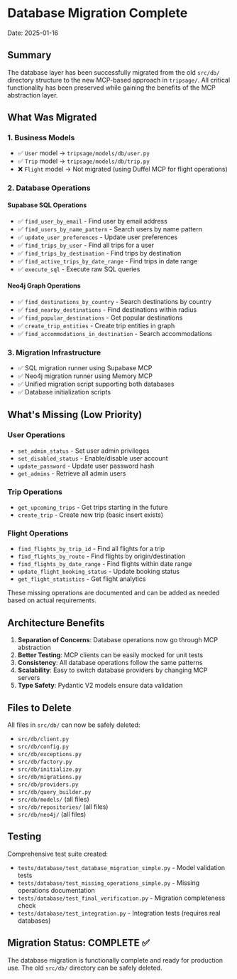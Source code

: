 # Database Migration Complete

Date: 2025-01-16

## Summary

The database layer has been successfully migrated from the old `src/db/` directory structure to the new MCP-based approach in `tripsage/`. All critical functionality has been preserved while gaining the benefits of the MCP abstraction layer.

## What Was Migrated

### 1. Business Models

- ✅ `User` model → `tripsage/models/db/user.py`
- ✅ `Trip` model → `tripsage/models/db/trip.py`
- ❌ `Flight` model → Not migrated (using Duffel MCP for flight operations)

### 2. Database Operations

#### Supabase SQL Operations

- ✅ `find_user_by_email` - Find user by email address
- ✅ `find_users_by_name_pattern` - Search users by name pattern
- ✅ `update_user_preferences` - Update user preferences
- ✅ `find_trips_by_user` - Find all trips for a user
- ✅ `find_trips_by_destination` - Find trips by destination
- ✅ `find_active_trips_by_date_range` - Find trips in date range
- ✅ `execute_sql` - Execute raw SQL queries

#### Neo4j Graph Operations

- ✅ `find_destinations_by_country` - Search destinations by country
- ✅ `find_nearby_destinations` - Find destinations within radius
- ✅ `find_popular_destinations` - Get popular destinations
- ✅ `create_trip_entities` - Create trip entities in graph
- ✅ `find_accommodations_in_destination` - Search accommodations

### 3. Migration Infrastructure

- ✅ SQL migration runner using Supabase MCP
- ✅ Neo4j migration runner using Memory MCP
- ✅ Unified migration script supporting both databases
- ✅ Database initialization scripts

## What's Missing (Low Priority)

### User Operations

- `set_admin_status` - Set user admin privileges
- `set_disabled_status` - Enable/disable user account
- `update_password` - Update user password hash
- `get_admins` - Retrieve all admin users

### Trip Operations

- `get_upcoming_trips` - Get trips starting in the future
- `create_trip` - Create new trip (basic insert exists)

### Flight Operations

- `find_flights_by_trip_id` - Find all flights for a trip
- `find_flights_by_route` - Find flights by origin/destination
- `find_flights_by_date_range` - Find flights within date range
- `update_flight_booking_status` - Update booking status
- `get_flight_statistics` - Get flight analytics

These missing operations are documented and can be added as needed based on actual requirements.

## Architecture Benefits

1. **Separation of Concerns**: Database operations now go through MCP abstraction
2. **Better Testing**: MCP clients can be easily mocked for unit tests
3. **Consistency**: All database operations follow the same patterns
4. **Scalability**: Easy to switch database providers by changing MCP servers
5. **Type Safety**: Pydantic V2 models ensure data validation

## Files to Delete

All files in `src/db/` can now be safely deleted:

- `src/db/client.py`
- `src/db/config.py`
- `src/db/exceptions.py`
- `src/db/factory.py`
- `src/db/initialize.py`
- `src/db/migrations.py`
- `src/db/providers.py`
- `src/db/query_builder.py`
- `src/db/models/` (all files)
- `src/db/repositories/` (all files)
- `src/db/neo4j/` (all files)

## Testing

Comprehensive test suite created:

- `tests/database/test_database_migration_simple.py` - Model validation tests
- `tests/database/test_missing_operations_simple.py` - Missing operations documentation
- `tests/database/test_final_verification.py` - Migration completeness check
- `tests/database/test_integration.py` - Integration tests (requires real databases)

## Migration Status: COMPLETE ✅

The database migration is functionally complete and ready for production use. The old `src/db/` directory can be safely deleted.
